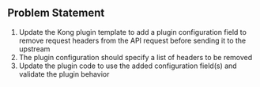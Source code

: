 ## Problem Statement

1. Update the Kong plugin template to add a plugin configuration field to remove request headers from the API request before sending it to the upstream
2. The plugin configuration should specify a list of headers to be removed
3. Update the plugin code to use the added configuration field(s) and validate the plugin behavior

